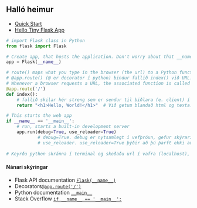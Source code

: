 ## Halló heimur 
- [Quick Start](https://flask.palletsprojects.com/en/2.3.x/quickstart/)
- [Hello Tiny Flask App](http://www.compjour.org/lessons/flask-single-page/hello-tiny-flask-app/)
 
```python
# import Flask class in Python
from flask import Flask

# Create app, that hosts the application. Don't worry about that __name__ object, it's just a convention.
app = Flask(__name__)

# route() maps what you type in the browser (the url) to a Python function.
# @app.route() (@ er decorator í python) bindur fallið index() við URL. 
# Whenever a browser requests a URL, the associated function is called and the return value is sent back to the browser
@app.route('/')
def index():
    # fallið skilar hér streng sem er sendur til biðlara (e. client) í vafra.
    return "<h1>Hello, World!</h1>"  # Við getum blandað html og texta.

# This starts the web app 
if __name__ == '__main__':
    # run, starts a built-in development server
    app.run(debug=True, use_reloader=True)   
            # debug=True. debug er nytsamlegt í vefþróun, gefur skýrari villuskilaboð.
            # use_reloader. use_reloader=True þýðir að þú þarft ekki að endurkeyra python skrá stöðugt þegar þú gerir kóðabreytingar. 
     
# Keyrðu python skránna í terminal og skoðaðu url í vafra (localhost), en með Flask kemur web server sem vð getum notað
```

#### Nánari skýringar

- Flask API documentation [`Flask(__name__)`](https://flask.palletsprojects.com/en/2.2.x/api/#flask.Flask)
- Decorators[`@app.route('/')`](decorators.md)
- Python documentation [`__main__`](https://docs.python.org/3/library/__main__.html)
- Stack Overflow [`if __name__ == '__main__':`](https://stackoverflow.com/questions/419163/what-does-if-name-main-do)


<!--
#### Ef við viljum sleppa `app.run` í kóðanum

- Stillum umhverfisbreytu í terminal: `$env:FLASK_APP = "app.py"`
- Keyrum app í terminal: `flask run` 

-->
